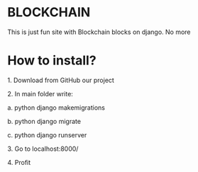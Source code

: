 <h1>BLOCKCHAIN</h1>
This is just fun site with Blockchain blocks on django. No more

<h1>How to install?</h1>
<p>1. Download from GitHub our project</p>
<p>2. In main folder write:</p>
<p>  a. python django makemigrations</p>
<p>  b. python django migrate</p>
<p>  c. python django runserver</p>
<p>3. Go to localhost:8000/</p>
<p>4. Profit</p>
